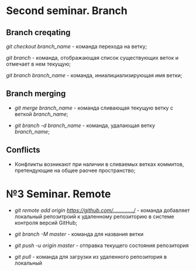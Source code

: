 # Second seminar. Branch

## Branch creqating

*git checkout branch_name* - команда перехода на ветку;
 
 *git branch* - команда, отображающая список существующих веток и отмечает в нем текущую;

*git branch branch_name* - команда, иниалициализирующая имя ветки;

## Branch merging

* *git merge branch_name* - команда сливающая текущую ветку с веткой *branch_name*;

* *git branch -d branch_name* - команда, удалающая ветку *branch_name*;

## Conflicts

* Конфликты возникают при наличии в сливаемых ветках коммитов, претендующие на общее раочее пространство;


# №3 Seminar. Remote

* *git remote add origin https://github.com/............../* - команда добавляет локальный репозитроий к удаленному репозиторию в системе контроля версий GitHub;

* *git branch -M master* - команда для названия ветки

* *git push -u origin master* - отправка текущего состояния репозитория

*  *git pull* - команда для загрузки из удаленного репозитория в локальный
